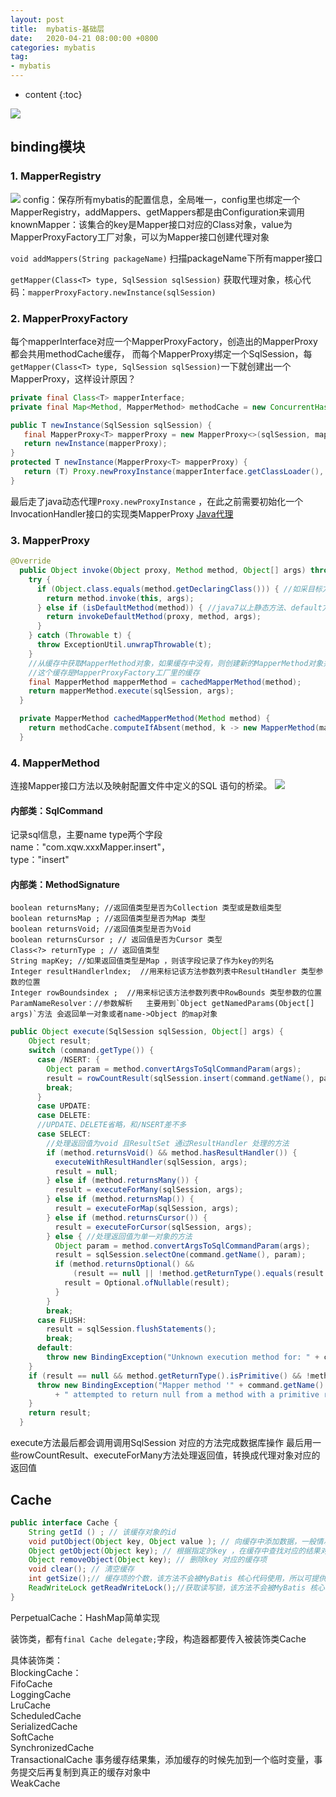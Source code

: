 ```yaml
---
layout: post
title:  mybatis-基础层
date:   2020-04-21 08:00:00 +0800
categories: mybatis
tag:
- mybatis
---
```


* content
{:toc}

![](/styles/images/java/mybatis/Architecture.png)


## binding模块
### 1. MapperRegistry
![](/styles/images/java/mybatis/MapperRegistry.png)
 config：保存所有mybatis的配置信息，全局唯一，config里也绑定一个MapperRegistry，addMappers、getMappers都是由Configuration来调用   
 knownMapper：该集合的key是Mapper接口对应的Class对象，value为MapperProxyFactory工厂对象，可以为Mapper接口创建代理对象   
 
 `void addMappers(String packageName)` 扫描packageName下所有mapper接口
 
 `getMapper(Class<T> type, SqlSession sqlSession)` 获取代理对象，核心代码：`mapperProxyFactory.newInstance(sqlSession)`

### 2. MapperProxyFactory
每个mapperInterface对应一个MapperProxyFactory，创造出的MapperProxy都会共用methodCache缓存，
而每个MapperProxy绑定一个SqlSession，每`getMapper(Class<T> type, SqlSession sqlSession)`一下就创建出一个MapperProxy，这样设计原因？

 ```java
private final Class<T> mapperInterface;
private final Map<Method, MapperMethod> methodCache = new ConcurrentHashMap<>();

public T newInstance(SqlSession sqlSession) {
    final MapperProxy<T> mapperProxy = new MapperProxy<>(sqlSession, mapperInterface, methodCache);
    return newInstance(mapperProxy);
}
protected T newInstance(MapperProxy<T> mapperProxy) {
    return (T) Proxy.newProxyInstance(mapperInterface.getClassLoader(), new Class[] { mapperInterface }, mapperProxy);
}
```
最后走了java动态代理`Proxy.newProxyInstance` ，在此之前需要初始化一个InvocationHandler接口的实现类MapperProxy
[Java代理](/2019/08/04/Java代理/)

### 3. MapperProxy 
```java
@Override
  public Object invoke(Object proxy, Method method, Object[] args) throws Throwable {
    try {
      if (Object.class.equals(method.getDeclaringClass())) { //如采目标方法继承自Object ，则直接调用目标方法
        return method.invoke(this, args);
      } else if (isDefaultMethod(method)) { //java7以上静态方法、default方法也直接调用
        return invokeDefaultMethod(proxy, method, args);
      }
    } catch (Throwable t) {
      throw ExceptionUtil.unwrapThrowable(t);
    }
    //从缓存中获取MapperMethod对象，如果缓存中没有，则创建新的MapperMethod对象并添加到缓存中
    //这个缓存是MapperProxyFactory工厂里的缓存
    final MapperMethod mapperMethod = cachedMapperMethod(method);
    return mapperMethod.execute(sqlSession, args);
  }

  private MapperMethod cachedMapperMethod(Method method) {
    return methodCache.computeIfAbsent(method, k -> new MapperMethod(mapperInterface, method, sqlSession.getConfiguration()));
  }
```

### 4. MapperMethod
连接Mapper接口方法以及映射配置文件中定义的SQL 语句的桥梁。
![](/styles/images/java/mybatis/MapperMethod.png)

#### 内部类：SqlCommand 
记录sql信息，主要name type两个字段   
name："com.xqw.xxxMapper.insert"，   
type："insert"   

#### 内部类：MethodSignature

    boolean returnsMany; //返回值类型是否为Collection 类型或是数组类型
    boolean returnsMap ; //返回值类型是否为Map 类型
    boolean returnsVoid; //返回值类型是否为Void
    boolean returnsCursor ; // 返回值是否为Cursor 类型
    Class<?> returnType ; // 返回值类型
    String mapKey; //如果返回值类型是Map ，则该字段记录了作为key的列名
    Integer resultHandlerlndex;  //用来标记该方法参数列表中ResultHandler 类型参数的位置
    Integer rowBoundsindex ;  //用来标记该方法参数列表中RowBounds 类型参数的位置
    ParamNameResolver：//参数解析   主要用到`Object getNamedParams(Object[] args)`方法 会返回单一对象或者name->Object 的map对象

```java
public Object execute(SqlSession sqlSession, Object[] args) {
    Object result;
    switch (command.getType()) {
      case /NSERT: {
    	Object param = method.convertArgsToSqlCommandParam(args);
        result = rowCountResult(sqlSession.insert(command.getName(), param));
        break;
      }
      case UPDATE: 
      case DELETE: 
      //UPDATE、DELETE省略，和/NSERT差不多
      case SELECT: 
        //处理返回值为void 且ResultSet 通过ResultHandler 处理的方法
        if (method.returnsVoid() && method.hasResultHandler()) {
          executeWithResultHandler(sqlSession, args);
          result = null;
        } else if (method.returnsMany()) {
          result = executeForMany(sqlSession, args);
        } else if (method.returnsMap()) {
          result = executeForMap(sqlSession, args);
        } else if (method.returnsCursor()) {
          result = executeForCursor(sqlSession, args);
        } else { //处理返回值为单一对象的方法
          Object param = method.convertArgsToSqlCommandParam(args);
          result = sqlSession.selectOne(command.getName(), param);
          if (method.returnsOptional() &&
              (result == null || !method.getReturnType().equals(result.getClass()))) {
            result = Optional.ofNullable(result);
          }
        }
        break;
      case FLUSH:
        result = sqlSession.flushStatements();
        break;
      default:
        throw new BindingException("Unknown execution method for: " + command.getName());
    }
    if (result == null && method.getReturnType().isPrimitive() && !method.returnsVoid()) {
      throw new BindingException("Mapper method '" + command.getName()
          + " attempted to return null from a method with a primitive return type (" + method.getReturnType() + ").");
    }
    return result;
  }
```
execute方法最后都会调用调用SqlSession 对应的方法完成数据库操作
最后用一些rowCountResult、executeForMany方法处理返回值，转换成代理对象对应的返回值

## Cache
```java
public interface Cache {
    String getId () ; // 该缓存对象的id
    void putObject(Object key, Object value ); // 向缓存中添加数据，一般情况下， key 是CacheKey , value是查询结果
    Object getObject(Object key); // 根据指定的key ，在缓存中查找对应的结果对象
    Object removeObject(Object key); // 删除key 对应的缓存项
    void clear(); // 清空缓存
    int getSize();// 缓存项的个数，该方法不会被MyBatis 核心代码使用，所以可提供空实现
    ReadWriteLock getReadWriteLock();//获取读写锁，该方法不会被MyBatis 核心代码使用，所以可提供空实现
}
```
PerpetualCache：HashMap简单实现

装饰类，都有`final Cache delegate;`字段，构造器都要传入被装饰类Cache

具体装饰类：   
BlockingCache：   
FifoCache   
LoggingCache   
LruCache   
ScheduledCache   
SerializedCache   
SoftCache   
SynchronizedCache   
TransactionalCache  事务缓存结果集，添加缓存的时候先加到一个临时变量，事务提交后再复制到真正的缓存对象中   
WeakCache   


